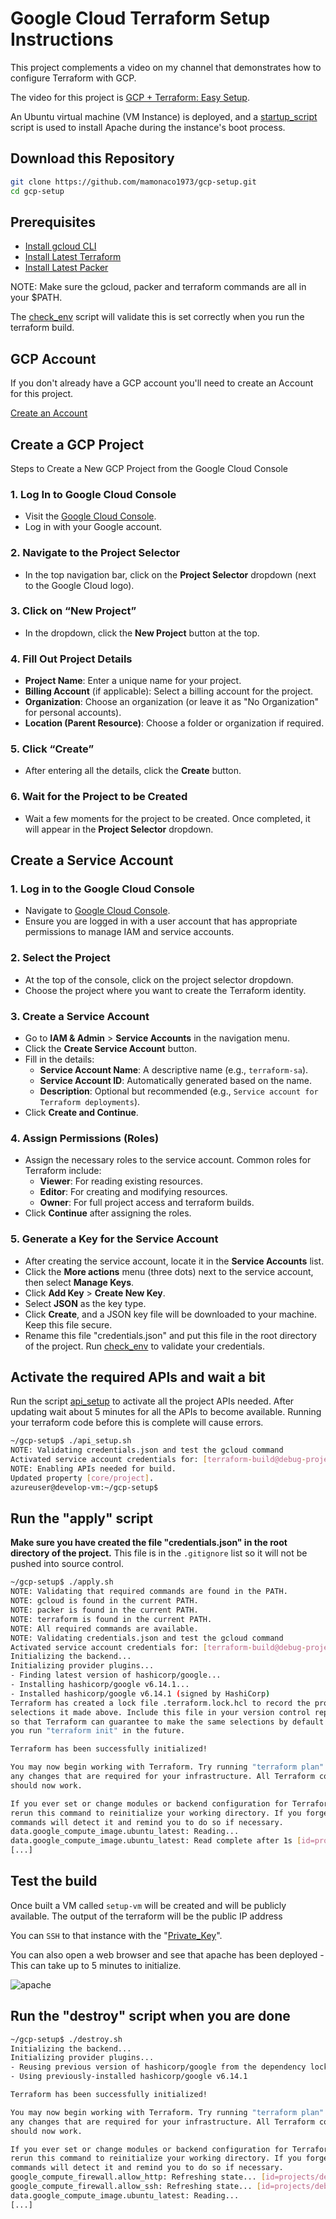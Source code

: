 Google Cloud Terraform Setup Instructions
=========================================

This project complements a video on my channel that demonstrates how to configure Terraform with GCP.

The video for this project is [GCP + Terraform: Easy Setup](https://www.youtube.com/watch?v=3spJpYX4f7I).

An Ubuntu virtual machine (VM Instance) is deployed, and a [startup_script](scripts/startup_script.sh) script is used to install Apache during the instance's boot process.

## Download this Repository

```bash
git clone https://github.com/mamonaco1973/gcp-setup.git
cd gcp-setup
```

## Prerequisites

* [Install gcloud CLI](https://cloud.google.com/sdk/docs/install) 
* [Install Latest Terraform](https://developer.hashicorp.com/terraform/install)
* [Install Latest Packer](https://developer.hashicorp.com/packer/install)

NOTE: Make sure the gcloud, packer and terraform commands are all in your $PATH.

The [check_env](./check_env.sh) script will validate this is set correctly when you run the terraform build.

## GCP Account

If you don't already have a GCP account you'll need to create an Account for this project. 

[Create an Account](https://console.cloud.google.com/)

## Create a GCP Project

Steps to Create a New GCP Project from the Google Cloud Console

### 1. Log In to Google Cloud Console
- Visit the [Google Cloud Console](https://console.cloud.google.com).
- Log in with your Google account.

### 2. Navigate to the Project Selector
- In the top navigation bar, click on the **Project Selector** dropdown (next to the Google Cloud logo).

### 3. Click on “New Project”
- In the dropdown, click the **New Project** button at the top.

### 4. Fill Out Project Details
- **Project Name**: Enter a unique name for your project.
- **Billing Account** (if applicable): Select a billing account for the project.
- **Organization**: Choose an organization (or leave it as "No Organization" for personal accounts).
- **Location (Parent Resource)**: Choose a folder or organization if required.

### 5. Click “Create”
- After entering all the details, click the **Create** button.

### 6. Wait for the Project to be Created
- Wait a few moments for the project to be created. Once completed, it will appear in the **Project Selector** dropdown.

## Create a Service Account

### 1. Log in to the Google Cloud Console
   - Navigate to [Google Cloud Console](https://console.cloud.google.com).
   - Ensure you are logged in with a user account that has appropriate permissions to manage IAM and service accounts.

### 2. Select the Project
   - At the top of the console, click on the project selector dropdown.
   - Choose the project where you want to create the Terraform identity.

### 3. Create a Service Account
   - Go to **IAM & Admin** > **Service Accounts** in the navigation menu.
   - Click the **Create Service Account** button.
   - Fill in the details:
     - **Service Account Name**: A descriptive name (e.g., `terraform-sa`).
     - **Service Account ID**: Automatically generated based on the name.
     - **Description**: Optional but recommended (e.g., `Service account for Terraform deployments`).
   - Click **Create and Continue**.

### 4. Assign Permissions (Roles)
   - Assign the necessary roles to the service account. Common roles for Terraform include:
     - **Viewer**: For reading existing resources.
     - **Editor**: For creating and modifying resources.
     - **Owner**: For full project access and terraform builds.
   - Click **Continue** after assigning the roles.

### 5. Generate a Key for the Service Account
   - After creating the service account, locate it in the **Service Accounts** list.
   - Click the **More actions** menu (three dots) next to the service account, then select **Manage Keys**.
   - Click **Add Key** > **Create New Key**.
   - Select **JSON** as the key type.
   - Click **Create**, and a JSON key file will be downloaded to your machine. Keep this file secure.
   - Rename this file "credentials.json" and put this file in the root directory of the project. Run [check_env](check_env.sh) to validate your credentials.

## Activate the required APIs and wait a bit

Run the script [api_setup](./api_setup.sh) to activate all the project APIs needed. After updating wait about 5 minutes for all the APIs to become available. Running your terraform code before this is complete will cause errors.

```bash
~/gcp-setup$ ./api_setup.sh
NOTE: Validating credentials.json and test the gcloud command
Activated service account credentials for: [terraform-build@debug-project-446221.iam.gserviceaccount.com]
NOTE: Enabling APIs needed for build.
Updated property [core/project].
azureuser@develop-vm:~/gcp-setup$
```

## Run the "apply" script

**Make sure you have created the file "credentials.json" in the root directory of the project.** This file is in the `.gitignore` list so it will not be pushed into source control.

```bash
~/gcp-setup$ ./apply.sh
NOTE: Validating that required commands are found in the PATH.
NOTE: gcloud is found in the current PATH.
NOTE: packer is found in the current PATH.
NOTE: terraform is found in the current PATH.
NOTE: All required commands are available.
NOTE: Validating credentials.json and test the gcloud command
Activated service account credentials for: [terraform-build@debug-project-446221.iam.gserviceaccount.com]
Initializing the backend...
Initializing provider plugins...
- Finding latest version of hashicorp/google...
- Installing hashicorp/google v6.14.1...
- Installed hashicorp/google v6.14.1 (signed by HashiCorp)
Terraform has created a lock file .terraform.lock.hcl to record the provider
selections it made above. Include this file in your version control repository
so that Terraform can guarantee to make the same selections by default when
you run "terraform init" in the future.

Terraform has been successfully initialized!

You may now begin working with Terraform. Try running "terraform plan" to see
any changes that are required for your infrastructure. All Terraform commands
should now work.

If you ever set or change modules or backend configuration for Terraform,
rerun this command to reinitialize your working directory. If you forget, other
commands will detect it and remind you to do so if necessary.
data.google_compute_image.ubuntu_latest: Reading...
data.google_compute_image.ubuntu_latest: Read complete after 1s [id=projects/ubuntu-os-cloud/global/images/ubuntu-2404-noble-amd64-v20241219]
[...]
```

## Test the build

Once built a VM called `setup-vm` will be created and will be publicly available. The output of the terraform will be the public IP address

You can `SSH` to that instance with the "[Private_Key](keys\Private_Key)".

You can also open a web browser and see that apache has been deployed - This can take up to 5 minutes to initialize.

![apache](apache.png)

## Run the "destroy" script when you are done

```bash
~/gcp-setup$ ./destroy.sh
Initializing the backend...
Initializing provider plugins...
- Reusing previous version of hashicorp/google from the dependency lock file
- Using previously-installed hashicorp/google v6.14.1

Terraform has been successfully initialized!

You may now begin working with Terraform. Try running "terraform plan" to see
any changes that are required for your infrastructure. All Terraform commands
should now work.

If you ever set or change modules or backend configuration for Terraform,
rerun this command to reinitialize your working directory. If you forget, other
commands will detect it and remind you to do so if necessary.
google_compute_firewall.allow_http: Refreshing state... [id=projects/debug-project-446221/global/firewalls/allow-http]
google_compute_firewall.allow_ssh: Refreshing state... [id=projects/debug-project-446221/global/firewalls/allow-ssh]
data.google_compute_image.ubuntu_latest: Reading...
[...]
```
